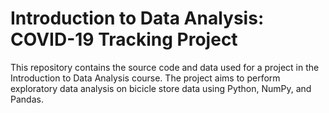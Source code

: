 # Introduction to Data Analysis: COVID-19 Tracking Project

This repository contains the source code and data used for a project in the Introduction to Data Analysis course. The project aims to perform exploratory data analysis on bicicle store data using Python, NumPy, and Pandas.
